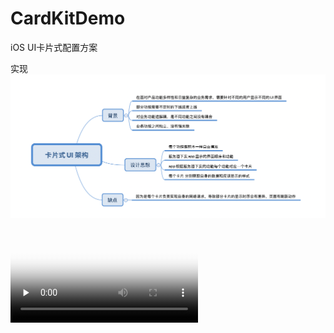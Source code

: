 # CardKitDemo
iOS UI卡片式配置方案

实现 ![](jpg.png) 

<video id="video" controls="" preload="none" poster="封面">
      <source id="mp4" src="avi" type="video/mp4">
</videos>
